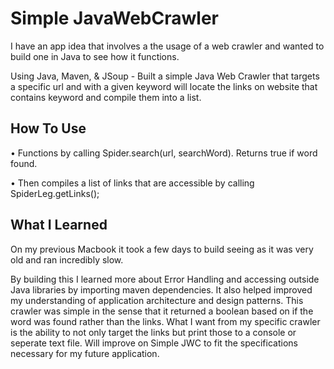 # Simple JavaWebCrawler
I have an app idea that involves a the usage of a web crawler and wanted to build one in Java to see how it functions. 

Using Java, Maven, & JSoup - Built a simple Java Web Crawler that targets a specific url
and with a given keyword will locate the links on website that contains keyword and compile them into a list.

## How To Use
• Functions by calling Spider.search(url, searchWord). Returns true if word found. 

• Then compiles a list of links that are accessible by calling SpiderLeg.getLinks(); 

## What I Learned
On my previous Macbook it took a few days to build seeing as it was very old and ran incredibly slow. 

By building this I learned more about Error Handling and accessing outside Java libraries by importing maven dependencies.
It also helped improved my understanding of application architecture and design patterns. 
This crawler was simple in the sense that it returned a boolean based on if the word was found rather than the links. 
What I want from my specific crawler is the ability to not only target the links but print those to a console or seperate text file.
Will improve on Simple JWC to fit the specifications necessary for my future application. 


 
